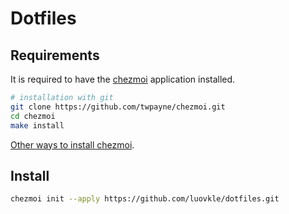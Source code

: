 # Dotfiles

## Requirements

It is required to have the [chezmoi](https://www.chezmoi.io/) application installed.

```sh
# installation with git
git clone https://github.com/twpayne/chezmoi.git
cd chezmoi
make install
```

[Other ways to install chezmoi](https://www.chezmoi.io/install/).

## Install

```sh
chezmoi init --apply https://github.com/luovkle/dotfiles.git
```
